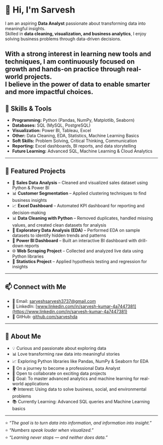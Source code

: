 # 👋 Hi, I'm Sarvesh  

I am an aspiring **Data Analyst** passionate about transforming data into meaningful insights.  
Skilled in **data cleaning, visualization, and business analytics**, I enjoy solving business problems through data-driven decisions.  

With a strong interest in learning new tools and techniques, I am continuously focused on **growth and hands-on practice** through real-world projects.  
I believe in the power of data to enable smarter and more impactful choices.  
---

## 🚀 Skills & Tools  
- **Programming:** Python (Pandas, NumPy, Matplotlib, Seaborn)  
- **Databases:** SQL (MySQL, PostgreSQL)  
- **Visualization:** Power BI, Tableau, Excel  
- **Other:** Data Cleaning, EDA, Statistics, Machine Learning Basics  
- **Soft Skills:** Problem Solving, Critical Thinking, Communication   
- **Reporting:** Excel dashboards, BI reports, and data storytelling  
- **Future Learning:** Advanced SQL, Machine Learning & Cloud Analytics  

---

## 📂 Featured Projects  
- 📝 **Sales Data Analysis** – Cleaned and visualized sales dataset using Python & Power BI  
- 📊 **Customer Segmentation** – Applied clustering techniques to find business insights  
- 📈 **Excel Dashboard** – Automated KPI dashboard for reporting and decision-making  
- 📊 **Data Cleaning with Python** – Removed duplicates, handled missing values, and created clean datasets for analysis  
- 🔎 **Exploratory Data Analysis (EDA)** – Performed EDA on sample datasets to identify hidden trends and patterns  
- 📌 **Power BI Dashboard** – Built an interactive BI dashboard with drill-down reports  
- 🌐 **Web Scraping Project** – Collected and analyzed live data using Python libraries  
- 🧮 **Statistics Project** – Applied hypothesis testing and regression for insights  

---

## 📫 Connect with Me  
- 📧 Email: sarveshsarvesh3737@gmail.com  
- 💼 LinkedIn: [www.linkedin.com/in/sarvesh-kumar-4a7447381](https://www.linkedin.com/in/sarvesh-kumar-4a7447381)  
- 🐙 GitHub: [github.com/sarveshda](https://github.com/sarveshda)  
---

## 🌟 About Me  
- 💡 Curious and passionate about exploring data  
- 📊 Love transforming raw data into meaningful stories  
- 📈 Exploring Python libraries like Pandas, NumPy & Seaborn for EDA  
- 🚀 On a journey to become a professional Data Analyst  
- 🤝 Open to collaborate on exciting data projects  
- 🎯 Goal: To master advanced analytics and machine learning for real-world applications  
- 🌍 Interest: Using data to solve business, social, and environmental problems  
- 📚 Currently Learning: Advanced SQL queries and Machine Learning basics  

--- 
⭐ *“The goal is to turn data into information, and information into insight.”*  
⭐ *“Numbers speak louder when visualized.”*  
⭐ *“Learning never stops — and neither does data.”*
